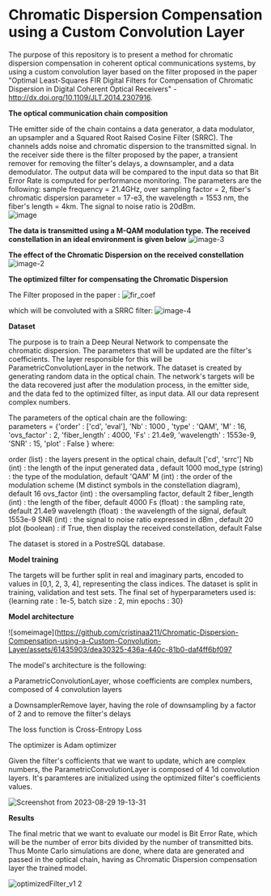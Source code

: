 # Chromatic Dispersion Compensation using a Custom Convolution Layer

The purpose of this repository is to present a method for chromatic dispersion compensation in coherent optical communications systems, by using a custom convolution layer based on the filter proposed in the paper "Optimal Least-Squares FIR Digital Filters for Compensation of Chromatic Dispersion in Digital Coherent Optical Receivers" -  http://dx.doi.org/10.1109/JLT.2014.2307916.

**The optical communication chain composition**

THe emitter side of the chain contains a data generator, a data modulator, an upsampler and a Squared Root Raised Cosine Filter (SRRC). The channels adds noise and chromatic dispersion to the transmitted signal. In the receiver side there is the filter proposed by the paper, a transient remover for removing the filter's delays, a downsampler, and a data demodulator. The output data will be compared to the input data so that Bit Error Rate is computed for performance monitoring. The parameters are the following: sample frequency = 21.4GHz, over sampling factor = 2, fiber's chromatic dispersion parameter = 17-e3, the wavelength = 1553 nm, the fiber's length = 4km. The signal to noise ratio is 20dBm.  
![image](https://github.com/cristinaa211/Chromatic-Dispersion-Compensation-using-a-Custom-Convolution-Layer/assets/61435903/8edd28a5-35c6-4ee4-ac7e-566841c27b25)


**The data is transmitted using a M-QAM modulation type. The received constellation in an ideal environment is given below** 
![image-3](https://github.com/cristinaa211/Chromatic-Dispersion-Compensation-using-a-Custom-Convolution-Layer/assets/61435903/268fb7be-8853-4f93-ad44-ce6c2dacaa9e)


**The effect of the Chromatic Dispersion on the received constellation**
![image-2](https://github.com/cristinaa211/Chromatic-Dispersion-Compensation-using-a-Custom-Convolution-Layer/assets/61435903/a8e1baf1-a84e-4e28-ad75-e7e1beb3dcba)

**The optimized filter for compensating the Chromatic Dispersion**
 
 The Filter proposed in the paper :
![fir_coef](https://github.com/cristinaa211/Chromatic-Dispersion-Compensation-using-a-Custom-Convolution-Layer/assets/61435903/7b087809-48ed-4be7-a688-a3c7cd5818eb)


which will be convoluted with a SRRC filter:
![image-4](https://github.com/cristinaa211/Chromatic-Dispersion-Compensation-using-a-Custom-Convolution-Layer/assets/61435903/396ec4ba-b808-4d84-81f0-912c497d24fd)

**Dataset**

The purpose is to train a Deep Neural Network to compensate the chromatic dispersion. The parameters that will be updated are the filter's coefficients. The layer responsible for this will be ParametricConvolutionLayer in the network. The dataset is created by generating random data in the optical chain. The network's targets will be the data recovered just after the modulation process, in the emitter side, and the data fed to the optimized filter, as input data. All our data represent complex numbers.

The parameters of the optical chain are the following:                         
parameters = {'order' : ['cd', 'eval'], 'Nb' : 1000 , 'type' : 'QAM', 'M' : 16, 'ovs_factor' : 2, 'fiber_length' : 4000, 'Fs' : 21.4e9, 'wavelength' : 1553e-9, 'SNR' : 15, 'plot' : False } where: 

order           (list) : the layers present in the optical chain, default ['cd', 'srrc']
Nb               (int) : the length of the input generated data , default 1000
mod_type      (string) : the type of the modulation, default 'QAM'
M                (int) : the order of the modulation scheme (M distinct symbols in the constellation diagram), default 16
ovs_factor       (int) : the oversampling factor, default 2
fiber_length     (int) : the length of the fiber, default 4000
Fs             (float) : the sampling rate, default 21.4e9
wavelength     (float) : the wavelength of the signal, default 1553e-9
SNR              (int) : the signal to noise ratio expressed in dBm , default 20
plot         (boolean) : if True, then display the received constellation, default False

 The dataset is stored in a PostreSQL database. 


**Model training**

The targets will be further split in real and imaginary parts, encoded to values in [0,1, 2, 3, 4], representing the class indices. The dataset is split in training, validation and test sets. 
The final set of hyperparameters used is: {learning rate : 1e-5, batch size : 2, min epochs : 30}

**Model architecture**

![someimage](https://github.com/cristinaa211/Chromatic-Dispersion-Compensation-using-a-Custom-Convolution-Layer/assets/61435903/dea30325-436a-440c-81b0-daf4ff6bf097


The model's architecture is the following: 

a ParametricConvolutionLayer, whose coefficients are complex numbers, composed of 4 convolution layers

a DownsamplerRemove layer, having the role of downsampling by a factor of 2 and to remove the filter's delays

The loss function is Cross-Entropy Loss

 The optimizer is Adam optimizer

Given the filter's cofficients that we want to update, which are complex numbers, the ParametricConvolutionLayer is composed of 4 1d convolution layers. It's paramteres are initialized using the optimized filter's coefficients values. 

![Screenshot from 2023-08-29 19-13-31](https://github.com/cristinaa211/Chromatic-Dispersion-Compensation-using-a-Custom-Convolution-Layer/assets/61435903/e35c8ec1-1679-42f2-b31f-bde2a59a4792)

**Results** 

The final metric that we want to evaluate our model is Bit Error Rate, which will be the number of error bits divided by the number of transmitted bits. Thus Monte Carlo simulations are done, where data are generated and passed in the optical chain, having as Chromatic Dispersion compensation layer the trained model. 


![optimizedFilter_v1 2](https://github.com/cristinaa211/Chromatic-Dispersion-Compensation-using-a-Custom-Convolution-Layer/assets/61435903/988f21ab-0d04-4cf1-9403-dac11e04211b)
